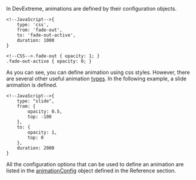 In DevExtreme, animations are defined by their configuration objects.

	<!--JavaScript-->{
		type: 'css',
		from: 'fade-out',
		to: 'fade-out-active',
		duration: 1000
	}

<!--...-->

	<!--CSS-->.fade-out { opacity: 1; }
	.fade-out-active { opacity: 0; }

As you can see, you can define animation using css styles. However, there are several other useful animation [types](/api-reference/50%20Common/Object%20Structures/animationConfig/type.md '/Documentation/ApiReference/Common/Object_Structures/animationConfig/#type'). In the following example, a slide animation is defined.

	<!--JavaScript-->{
		type: "slide",
		from: { 
			opacity: 0.5,
			top: -100
		},
		to: { 
			opacity: 1,
			top: 0	
		},
		duration: 2000
	}

All the configuration options that can be used to define an animation are listed in the [animationConfig](/api-reference/50%20Common/Object%20Structures/animationConfig '/Documentation/ApiReference/Common/Object_Structures/animationConfig/') object defined in the Reference section.